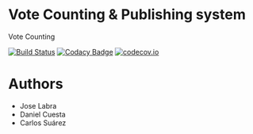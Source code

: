 # Vote Counting & Publishing system

Vote Counting

[![Build Status](https://travis-ci.org/Arquisoft/VoteCounting_i1b.svg?branch=master)](https://travis-ci.org/Arquisoft/VoteCounting_i1b)
[![Codacy Badge](https://api.codacy.com/project/badge/grade/c04fee473ed4443691c080e9b7eea7fd)](https://www.codacy.com/app/jelabra/VoteCounting_i1b)
[![codecov.io](https://codecov.io/github/Arquisoft/VoteCounting_i1b/coverage.svg?branch=master)](https://codecov.io/github/Arquisoft/VoteCounting_i1b?branch=master)


# Authors

* Jose Labra
* Daniel Cuesta
* Carlos Suárez




